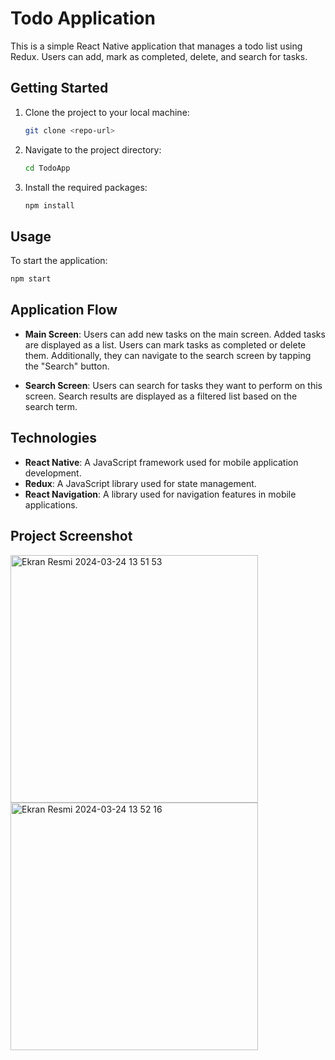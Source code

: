 # Todo Application

This is a simple React Native application that manages a todo list using Redux. Users can add, mark as completed, delete, and search for tasks.

## Getting Started

1. Clone the project to your local machine:
   ```bash
   git clone <repo-url>
   ```

2. Navigate to the project directory:
   ```bash
   cd TodoApp
   ```

3. Install the required packages:
   ```bash
   npm install
   ```

## Usage

To start the application:
```bash
npm start
```

## Application Flow

- **Main Screen**: Users can add new tasks on the main screen. Added tasks are displayed as a list. Users can mark tasks as completed or delete them. Additionally, they can navigate to the search screen by tapping the "Search" button.

- **Search Screen**: Users can search for tasks they want to perform on this screen. Search results are displayed as a filtered list based on the search term.

## Technologies

- **React Native**: A JavaScript framework used for mobile application development.
- **Redux**: A JavaScript library used for state management.
- **React Navigation**: A library used for navigation features in mobile applications.

## Project Screenshot
<img width="396" alt="Ekran Resmi 2024-03-24 13 51 53" src="https://github.com/CerenErsoz/TodoApp/assets/91419857/26ed550d-52bb-4c9e-9610-aa4926440069">

<img width="396" alt="Ekran Resmi 2024-03-24 13 52 16" src="https://github.com/CerenErsoz/TodoApp/assets/91419857/2a6dcb38-703f-459c-b86a-9a0bc64c3247">
